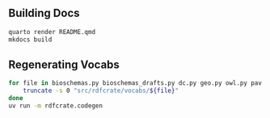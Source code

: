 ## Building Docs

```bash
quarto render README.qmd
mkdocs build
```

## Regenerating Vocabs

```bash
for file in bioschemas.py bioschemas_drafts.py dc.py geo.py owl.py pav.py pcdm.py prof.py prov.py rdf.py rdfs.py rocrate.py schemaorg.py; do
    truncate -s 0 "src/rdfcrate/vocabs/${file}"
done
uv run -m rdfcrate.codegen
```

